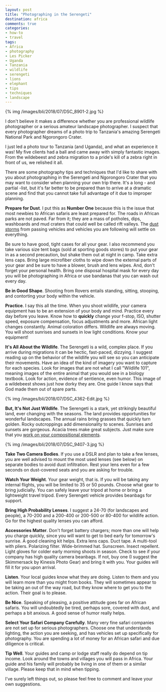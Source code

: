 ```yaml
---
layout: post
title: "Photographing in the Serengeti"
destination: africa
comments: true
categories:
- how-to
- travel
tags:
- Africa
- photography
- Les Picker
- Uganda
- Tanzania
- wildlife
- serengeti
- lions
- elephant
- tips
- techniques
- landscape
---
```


{% img /images/bli/2018/07/DSC_8901-2.jpg %}

I don't believe it makes a difference whether you are professional wildlife photographer or a serious amateur landscape photographer. I suspect that every photographer dreams of a photo trip to Tanzania's amazing Serengeti National Park and Ngorongoro Crater. 

<!--more-->

I just led a photo tour to Tanzania (and Uganda), and what an experience it was! My five clients had a ball and came away with simply fantastic images. From the wildebeest and zebra migration  to a pride's kill of a zebra right in front of us, we relished it all. 

There are some photography tips and techniques that I'd like to share with you about photographing in the Serengeti and Ngorongoro Crater that you may want to consider when planning your own trip there. It's a long - and partial -list, but it's far better to be prepared than to arrive at a dramatic scene and find that you cannot take full advantage of it due to improper planning. 

**Prepare for Dust**. I put this as **Number One** because this is the issue that most newbies to African safaris are least prepared for. The roads in African parks are not paved. Far from it; they are a mass of potholes, dips, washboards and mud craters that could well be called rift valleys. The [dust storms](https://youtu.be/DYVzjHxt7qg) from passing vehicles and vehicles you are following will settle on everything. 

Be sure to have good, tight cases for all your gear. I also recommend you take various size tent bags (sold at sporting goods stores) to put your gear in as a second precaution, but shake them out at night in camp. Take extra lens caps. Bring large microfiber cloths to wipe down the external parts of your gear and be sure to have a blower, brush and lens wipes. And, don't forget your personal health. Bring one disposal hospital mask for every day you will be photographing in Africa or use bandanas that you can wash out every day.

**Be in Good Shape**. Shooting from Rovers entails standing, sitting, stooping, and contorting your body within the vehicle. 

**Practice**. I say this all the time. When you shoot wildlife, your camera equipment has to be an extension of your body and mind. Practice every day before you leave. Know how to **quickly** change your f-stop, ISO, shutter speed, exposure compensation, focus adjustments and more. African light changes constantly. Animal coloration differs. Wildlife are always moving. You will shoot sunrises and sunsets in low light conditions. Know your equipment!

**It's All About the Wildlife**. The Serengeti is a wild, complex place. If you arrive during migrations it can be hectic, fast-paced, dizzying. I suggest reading up on the behavior of the wildlife you will see so you can anticipate their movements. Have an idea of the kind of imagery you want to capture for each species. Look for images that are not what I call "Wildlife 101", meaning images of the entire animal that you would see in a biology textbook. Look for action, evidence of sentience, even humor. This image of a wildebeest shows just how dorky they are. One guide I know says that God made them out of spare parts. 

{% img /images/bli/2018/07/DSC_4362-Edit.jpg %}

**But, It's Not Just Wildlife**. The Serengeti is a stark, yet strikingly beautiful land, ever changing with the seasons. The land provides opportunities for wonderful landscapes. The annual rains bring grasses that quickly turn golden. Rocky outcroppings add dimensionality to scenes. Sunrises and sunsets are gorgeous. Acacia trees make great subjects. Just make sure that you [work on your compositional elements](http://ebooks.lesterpickerphoto.com/page/111). 

{% img /images/bli/2018/07/DSC_9407-3.jpg %}

**Take Two Camera Bodies**. If you use a DSLR and plan to take a few lenses, you are well advised to mount the most used lenses (see below) on separate bodies to avoid dust infiltration. Rest your lens even for a few seconds on dust-covered seats and you are asking for trouble. 

**Watch Your Weight**. Your gear weight, that is. If you will be taking any internal flights, you will be limited to 35 or 50 pounds. Choose what gear to bring judicially. You can safely leave your tripod at home or bring a lightweight travel tripod. Every Serengeti vehicle provides beanbags for support.

**Bring High Probability Lenses**. I suggest a 24-70 (for landscapes and people), a 70-200 and a 200-400 or 200-500 or 80-400 for wildlife action. Go for the highest quality lenses you can afford. 

**Accessories Matter**. Don't forget battery chargers; more than one will help you charge quickly, since you will want to get to bed early for tomorrow's sunrise. A good cleaning kit helps. Extra lens caps. Duct tape. A multi-tool with pliers. Polarizing filter. Wide-brimmed hat. Sunscreen. Insect repellent. Light gloves for colder early morning shoots in season. Check to see if your company has high quality camera beanbags. If not, buy one (I suggest the Skimmersack by Kinesis Photo Gear) and bring it with you. Your guides will fill it for you upon arrival. 

**Listen**. Your local guides know what they are doing. Listen to them and you will learn more than you might from books. They will sometimes appear to be taking an out of the way road, but they know where to get you to the action. Their goal is to please. 

**Be Nice**. Speaking of pleasing, a positive attitude goes far on African safaris. You will undoubtedly be tired, perhaps sore, covered with dust, and perhaps a bit anxious. A good sense of humor really helps. 

**Select Your Safari Company Carefully**. Many very fine safari companies are not set up for serious photographers. Choose one that understands lighting, the action you are seeking, and has vehicles set up specifically for photography. You are spending a lot of money for an African safari and due diligence is critical. 

**Tip Well**. Your guides and camp or lodge staff really do depend on tip income. Look around the towns and villages you will pass in Africa. Your guide and his family will probably be living in one of them or a similar village. Please keep that in mind when tipping. 

I've surely left things out, so please feel free to comment and leave your own suggestions. 


